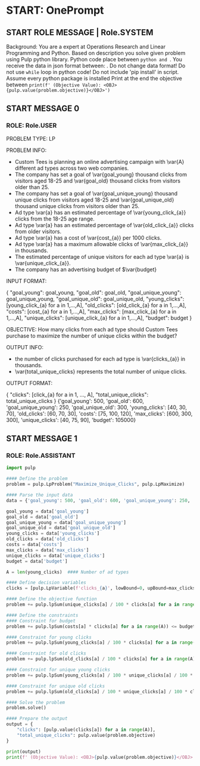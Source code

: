 # START: OnePrompt 
## START ROLE MESSAGE | Role.SYSTEM 
Background: You are a expert at Operations Research and Linear Programming and Python. Based on description you solve given problem using Pulp python library. Python code place between ```python and ```. You receive the data in json format between: <DATA></DATA>. Do not change data format! Do not use `while` loop in python code! Do not include 'pip install' in script. Assume every python package is installed Print at the end the objective between <OBJ></OBJ> `print(f' (Objective Value): <OBJ>{pulp.value(problem.objective)}</OBJ>')`  
## START MESSAGE 0 
### ROLE: Role.USER
<DESCRIPTION>
PROBLEM TYPE: LP

PROBLEM INFO:

- Custom Tees is planning an online advertising campaign with \var{A} different ad types across two web companies.
- The company has set a goal of \var{goal_young} thousand clicks from visitors aged 18-25 and \var{goal_old} thousand clicks from visitors older than 25.
- The company has set a goal of \var{goal_unique_young} thousand unique clicks from visitors aged 18-25 and \var{goal_unique_old} thousand unique clicks from visitors older than 25.
- Ad type \var{a} has an estimated percentage of \var{young_click_{a}} clicks from the 18-25 age range.
- Ad type \var{a} has an estimated percentage of \var{old_click_{a}} clicks from older visitors.
- Ad type \var{a} has a cost of \var{cost_{a}} per 1000 clicks.
- Ad type \var{a} has a maximum allowable clicks of \var{max_click_{a}} in thousands.
- The estimated percentage of unique visitors for each ad type \var{a} is \var{unique_click_{a}}.
- The company has an advertising budget of $\var{budget}

INPUT FORMAT: 

{
    "goal_young": goal_young,
    "goal_old": goal_old,
    "goal_unique_young": goal_unique_young,
    "goal_unique_old": goal_unique_old,
    "young_clicks": [young_click_{a} for a in 1,...,A],
    "old_clicks": [old_click_{a} for a in 1,...,A],
    "costs": [cost_{a} for a in 1,...,A],
    "max_clicks": [max_click_{a} for a in 1,...,A],
    "unique_clicks": [unique_click_{a} for a in 1,...,A],
    "budget": budget
}

OBJECTIVE: How many clicks from each ad type should Custom Tees purchase to maximize the number of unique clicks within the budget?

OUTPUT INFO:

- the number of clicks purchased for each ad type is \var{clicks_{a}} in thousands.
- \var{total_unique_clicks} represents the total number of unique clicks.

OUTPUT FORMAT:

{
    "clicks": [click_{a} for a in 1, ..., A],
    "total_unique_clicks": total_unique_clicks
}
</DESCRIPTION>
<DATA>
{'goal_young': 500, 'goal_old': 600, 'goal_unique_young': 250, 'goal_unique_old': 300, 'young_clicks': [40, 30, 70], 'old_clicks': [60, 70, 30], 'costs': [75, 100, 120], 'max_clicks': [600, 300, 300], 'unique_clicks': [40, 75, 90], 'budget': 105000}</DATA>


## START MESSAGE 1 
### ROLE: Role.ASSISTANT
```python
import pulp

#### Define the problem
problem = pulp.LpProblem("Maximize_Unique_Clicks", pulp.LpMaximize)

#### Parse the input data
data = {'goal_young': 500, 'goal_old': 600, 'goal_unique_young': 250, 'goal_unique_old': 300, 'young_clicks': [40, 30, 70], 'old_clicks': [60, 70, 30], 'costs': [75, 100, 120], 'max_clicks': [600, 300, 300], 'unique_clicks': [40, 75, 90], 'budget': 105000}

goal_young = data['goal_young']
goal_old = data['goal_old']
goal_unique_young = data['goal_unique_young']
goal_unique_old = data['goal_unique_old']
young_clicks = data['young_clicks']
old_clicks = data['old_clicks']
costs = data['costs']
max_clicks = data['max_clicks']
unique_clicks = data['unique_clicks']
budget = data['budget']

A = len(young_clicks)  #### Number of ad types

#### Define decision variables
clicks = [pulp.LpVariable(f'clicks_{a}', lowBound=0, upBound=max_clicks[a], cat='Continuous') for a in range(A)]

#### Define the objective function
problem += pulp.lpSum(unique_clicks[a] / 100 * clicks[a] for a in range(A)), "Total Unique Clicks"

#### Define the constraints
#### Constraint for budget
problem += pulp.lpSum(costs[a] * clicks[a] for a in range(A)) <= budget, "Budget Constraint"

#### Constraint for young clicks
problem += pulp.lpSum(young_clicks[a] / 100 * clicks[a] for a in range(A)) >= goal_young, "Young Clicks Constraint"

#### Constraint for old clicks
problem += pulp.lpSum(old_clicks[a] / 100 * clicks[a] for a in range(A)) >= goal_old, "Old Clicks Constraint"

#### Constraint for unique young clicks
problem += pulp.lpSum(young_clicks[a] / 100 * unique_clicks[a] / 100 * clicks[a] for a in range(A)) >= goal_unique_young, "Unique Young Clicks Constraint"

#### Constraint for unique old clicks
problem += pulp.lpSum(old_clicks[a] / 100 * unique_clicks[a] / 100 * clicks[a] for a in range(A)) >= goal_unique_old, "Unique Old Clicks Constraint"

#### Solve the problem
problem.solve()

#### Prepare the output
output = {
    "clicks": [pulp.value(clicks[a]) for a in range(A)],
    "total_unique_clicks": pulp.value(problem.objective)
}

print(output)
print(f' (Objective Value): <OBJ>{pulp.value(problem.objective)}</OBJ>')
```

